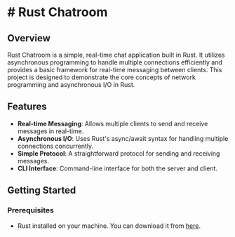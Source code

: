 # # Rust Chatroom

## Overview

Rust Chatroom is a simple, real-time chat application built in Rust. It utilizes asynchronous programming to handle multiple connections efficiently and provides a basic framework for real-time messaging between clients. This project is designed to demonstrate the core concepts of network programming and asynchronous I/O in Rust.

## Features

- **Real-time Messaging**: Allows multiple clients to send and receive messages in real-time.
- **Asynchronous I/O**: Uses Rust's async/await syntax for handling multiple connections concurrently.
- **Simple Protocol**: A straightforward protocol for sending and receiving messages.
- **CLI Interface**: Command-line interface for both the server and client.

## Getting Started

### Prerequisites

- Rust installed on your machine. You can download it from [here](https://www.rust-lang.org/).
